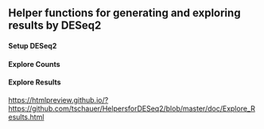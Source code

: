 ## Helper functions for generating and exploring results by DESeq2

#### Setup DESeq2

#### Explore Counts

#### Explore Results

https://htmlpreview.github.io/?https://github.com/tschauer/HelpersforDESeq2/blob/master/doc/Explore_Results.html
